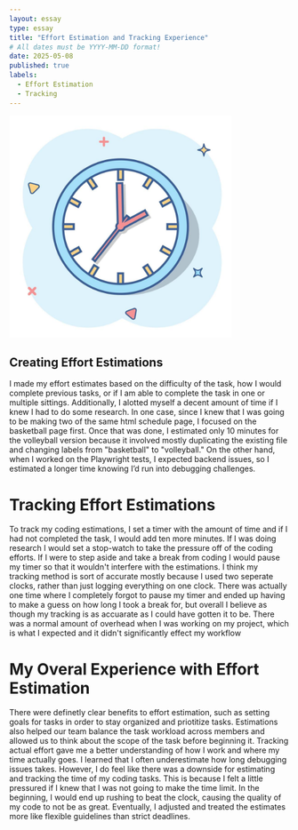 ```yaml
---
layout: essay
type: essay
title: "Effort Estimation and Tracking Experience"
# All dates must be YYYY-MM-DD format!
date: 2025-05-08
published: true
labels:
  - Effort Estimation
  - Tracking
---
```


<img width="400" height="400" class="rounded float-start pe-4" src="../img/clock.jpg">

## Creating Effort Estimations 
I made my effort estimates based on the difficulty of the task, how I would complete previous tasks, or if I am able to complete the task in one or multiple sittings. Additionally, I alotted myself a decent amount of time if I knew I had to do some research. In one case, since I knew that I was going to be making two of the same html schedule page, I focused on the basketball page first. Once that was done, I estimated only 10 minutes for the volleyball version because it involved mostly duplicating the existing file and changing labels from "basketball" to "volleyball." On the other hand, when I worked on the Playwright tests, I expected backend issues, so I estimated a longer time knowing I’d run into debugging challenges.

# Tracking Effort Estimations
To track my coding estimations, I set a timer with the amount of time and if I had not completed the task, I would add ten more minutes. If I was doing research I would set a stop-watch to take the pressure off of the coding efforts. If I were to step aside and take a break from coding I would pause my timer so that it wouldn't interfere with the estimations. I think my tracking method is sort of accurate mostly because I used two seperate clocks, rather than just logging everything on one clock. There was actually one time where I completely forgot to pause my timer and ended up having to make a guess on how long I took a break for, but overall I believe as though my tracking is as accuarate as I could have gotten it to be. There was a normal amount of overhead when I was working on my project, which is what I expected and it didn't significantly effect my workflow  

# My Overal Experience with Effort Estimation 
There were definetly clear benefits to effort estimation, such as setting goals for tasks in order to stay organized and priotitize tasks. Estimations also helped our team balance the task workload across members and allowed us to think about the scope of the task before beginning it. Tracking actual effort gave me a better understanding of how I work and where my time actually goes. I learned that I often underestimate how long debugging issues takes. However, I do feel like there was a downside for estimating and tracking the time of my coding tasks. This is because I felt a little pressured if I knew that I was not going to make the time limit. In the beginning, I would end up rushing to beat the clock, causing the quality of my code to not be as great. Eventually, I adjusted and treated the estimates more like flexible guidelines than strict deadlines.
